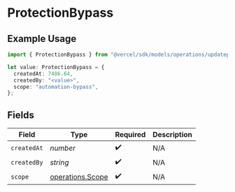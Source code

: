 # ProtectionBypass

## Example Usage

```typescript
import { ProtectionBypass } from "@vercel/sdk/models/operations/updateprojectdatacache.js";

let value: ProtectionBypass = {
  createdAt: 7486.64,
  createdBy: "<value>",
  scope: "automation-bypass",
};
```

## Fields

| Field                                                | Type                                                 | Required                                             | Description                                          |
| ---------------------------------------------------- | ---------------------------------------------------- | ---------------------------------------------------- | ---------------------------------------------------- |
| `createdAt`                                          | *number*                                             | :heavy_check_mark:                                   | N/A                                                  |
| `createdBy`                                          | *string*                                             | :heavy_check_mark:                                   | N/A                                                  |
| `scope`                                              | [operations.Scope](../../models/operations/scope.md) | :heavy_check_mark:                                   | N/A                                                  |